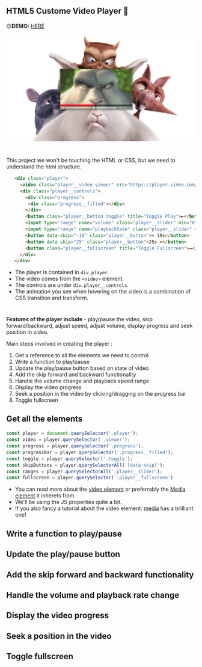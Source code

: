 ## HTML5 Custome Video Player 🐰
🟡**DEMO:** [HERE](https://mitzelldone.github.io/JavaScript30/The%2030%20Projects/11%20-%20Custom%20Video%20Player/index.html)

![demo](https://github.com/Mitzelldone/JavaScript30/blob/main/The%2030%20Projects/images/11.demo.PNG)

#
This project we won't be touching the HTML or CSS, but we need to understand the html structure.
```Html
   <div class="player">
     <video class="player__video viewer" src="https://player.vimeo.com/external/194837908.sd.mp4?s=c350076905b78c67f74d7ee39fdb4fef01d12420&profile_id=164" ></video>
     <div class="player__controls">
       <div class="progress">
        <div class="progress__filled"></div>
       </div>
       <button class="player__button toggle" title="Toggle Play">►</button>
       <input type="range" name="volume" class="player__slider" min="0" max="1" step="0.05" value="1">
       <input type="range" name="playbackRate" class="player__slider" min="0.5" max="2" step="0.1" value="1">
       <button data-skip="-10" class="player__button">« 10s</button>
       <button data-skip="25" class="player__button">25s »</button>
       <button class="player__fullscreen" title="Toggle Fullscreen">↔️</button>       
     </div>
   </div>
```

- The player is contained in `div.player`. 
- The video comes from the `<video>` element. 
- The controls are under `div.player__controls`. 
- The animation you see when hovering on the video is a combination of CSS transition and transform.
#

**Features of the player include** - play/pause the video, skip forward/backward, adjust speed, adjust volume, display progress and seek position in video.

Main steps involved in creating the player :

1. Get a reference to all the elements we need to control
2. Write a function to play/pause
3. Update the play/pause button based on state of video
4. Add the skip forward and backward functionality
5. Handle the volume change and playback speed range
6. Display the video progress
7. Seek a position in the video by clicking/dragging on the progress bar
8. Toggle fullscreen

## Get all the elements
```JavaScript
const player = document.querySelector('.player');
const video = player.querySelector('.viewer');
const progress = player.querySelector('.progress');
const progressBar = player.querySelector('.progress__filled');
const toggle = player.querySelector('.toggle');
const skipButtons = player.querySelectorAll('[data-skip]');
const ranges = player.querySelectorAll('.player__slider');
const fullscreen = player.querySelector('.player__fullscreen')
```
- You can read more about the [video element](https://developer.mozilla.org/en-US/docs/Web/API/HTMLVideoElement) or preferrably the [Media element](https://developer.mozilla.org/en-US/docs/Web/API/HTMLMediaElement) it inherets from. 
- We'll be using the JS properties quite a bit. 
- If you also fancy a tutorial about the video element: [media](https://web.dev/media/) has a brilliant one!

## Write a function to play/pause

## Update the play/pause button
## Add the skip forward and backward functionality
## Handle the volume and playback rate change
## Display the video progress
## Seek a position in the video
## Toggle fullscreen

